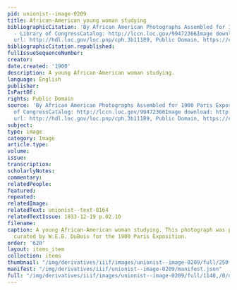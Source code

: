```yaml
---
pid: unionist--image-0209
title: African-American young woman studying
bibliographicCitation: 'By African American Photographs Assembled for 1900 Paris Exposition
  - Library of CongressCatalog: http://lccn.loc.gov/99472366Image download: http://lcweb2.loc.gov/master/pnp/cph/3b10000/3b11000/3b11100/3b11189u.tifOriginal
  url: http://hdl.loc.gov/loc.pnp/cph.3b11189, Public Domain, https://commons.wikimedia.org/w/index.php?curid=32262226'
bibliographicCitation.republished: 
fullIssueSequenceNumber: 
creator: 
date.created: '1900'
description: A young African-American woman studying.
language: English
publisher: 
IsPartOf: 
rights: Public Domain
source: 'By African American Photographs Assembled for 1900 Paris Exposition - Library
  of CongressCatalog: http://lccn.loc.gov/99472366Image download: http://lcweb2.loc.gov/master/pnp/cph/3b10000/3b11000/3b11100/3b11189u.tifOriginal
  url: http://hdl.loc.gov/loc.pnp/cph.3b11189, Public Domain, https://commons.wikimedia.org/w/index.php?curid=32262226'
subject: 
type: image
category: Image
article.type: 
volume: 
issue: 
transcription: 
scholarlyNotes: 
commentary: 
relatedPeople: 
featured: 
repeated: 
relatedImage: 
relatedText: unionist--text-0164
relatedTextIssue: 1833-12-19 p.02.10
filename: 
caption: A young African-American woman studying. This photograph was part of a collection
  curated by W.E.B. DuBois for the 1900 Paris Exposition.
order: '620'
layout: items_item
collection: items
thumbnail: "/img/derivatives/iiif/images/unionist--image-0209/full/250,/0/default.jpg"
manifest: "/img/derivatives/iiif/unionist--image-0209/manifest.json"
full: "/img/derivatives/iiif/images/unionist--image-0209/full/1140,/0/default.jpg"
---
```

